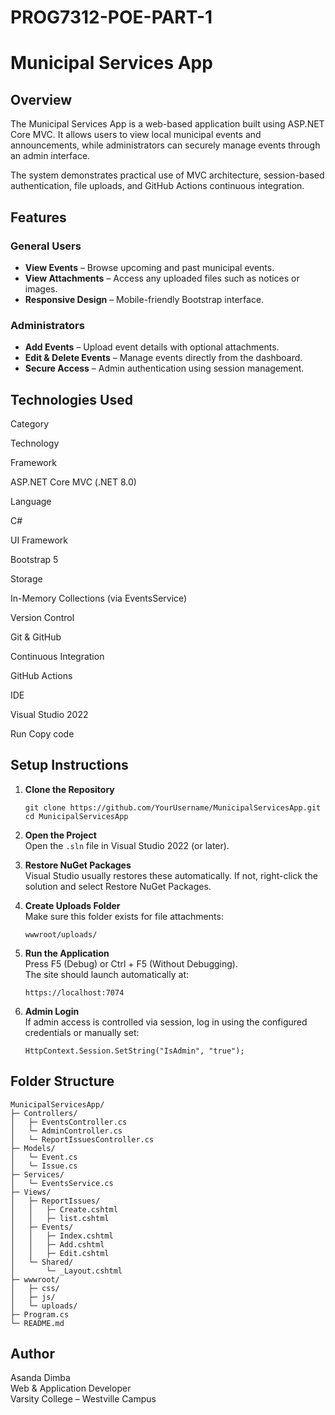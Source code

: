 # PROG7312-POE-PART-1

# Municipal Services App

## Overview

The Municipal Services App is a web-based application built using ASP.NET Core MVC. It allows users to view local municipal events and announcements, while administrators can securely manage events through an admin interface.

The system demonstrates practical use of MVC architecture, session-based authentication, file uploads, and GitHub Actions continuous integration.

## Features

### General Users

- **View Events** – Browse upcoming and past municipal events.
- **View Attachments** – Access any uploaded files such as notices or images.
- **Responsive Design** – Mobile-friendly Bootstrap interface.

### Administrators

- **Add Events** – Upload event details with optional attachments.
- **Edit & Delete Events** – Manage events directly from the dashboard.
- **Secure Access** – Admin authentication using session management.

## Technologies Used
Category

Technology

Framework

ASP.NET Core MVC (.NET 8.0)

Language

C#

UI Framework

Bootstrap 5

Storage

In-Memory Collections (via EventsService)

Version Control

Git & GitHub

Continuous Integration

GitHub Actions

IDE

Visual Studio 2022


Run
Copy code
 ## Setup Instructions

 1. **Clone the Repository**  
    ```
    git clone https://github.com/YourUsername/MunicipalServicesApp.git
    cd MunicipalServicesApp
    ```

 2. **Open the Project**  
    Open the `.sln` file in Visual Studio 2022 (or later).

 3. **Restore NuGet Packages**  
    Visual Studio usually restores these automatically. If not, right-click the solution and select Restore NuGet Packages.

 4. **Create Uploads Folder**  
    Make sure this folder exists for file attachments:  
    ```
    wwwroot/uploads/
    ```

 5. **Run the Application**  
    Press F5 (Debug) or Ctrl + F5 (Without Debugging).  
    The site should launch automatically at:  
    ```
    https://localhost:7074
    ```

 6. **Admin Login**  
    If admin access is controlled via session, log in using the configured credentials or manually set:  
    ```
    HttpContext.Session.SetString("IsAdmin", "true");
    ```

 ## Folder Structure

 ```
 MunicipalServicesApp/
 ├─ Controllers/
 │   ├─ EventsController.cs
 │   └─ AdminController.cs
 │   └─ ReportIssuesController.cs
 ├─ Models/
 │   └─ Event.cs
 │   └─ Issue.cs
 ├─ Services/
 │   └─ EventsService.cs
 ├─ Views/
 │   ├─ ReportIssues/
 │   │   ├─ Create.cshtml
 │   │   ├─ list.cshtml
 │   ├─ Events/
 │   │   ├─ Index.cshtml
 │   │   ├─ Add.cshtml
 │   │   ├─ Edit.cshtml
 │   └─ Shared/
 │       └─ _Layout.cshtml
 ├─ wwwroot/
 │   ├─ css/
 │   ├─ js/
 │   └─ uploads/
 ├─ Program.cs
 └─ README.md
 ```

 ## Author

 Asanda Dimba  
 Web & Application Developer  
 Varsity College – Westville Campus
 ```
